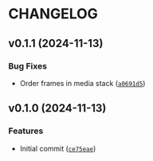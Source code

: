 # CHANGELOG


## v0.1.1 (2024-11-13)

### Bug Fixes

- Order frames in media stack
  ([`a0691d5`](https://github.com/mbari-org/biotrack/commit/a0691d59b582cd9e3fedb28bbb9f99910c015f3c))


## v0.1.0 (2024-11-13)

### Features

- Initial commit
  ([`ce75eae`](https://github.com/mbari-org/biotrack/commit/ce75eae88860875bc69fed313c2781e176a9fe0c))
